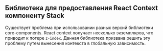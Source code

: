 ## Библиотека для предоставления React Context компоненту Stack

Существует проблема при использовании разных версий библиотеки core-components. React context получает несколько экземпляров, что приводит к потере `z-index`.
Данная библиотека призвана решить эту проблему путем вынесения контекста в глобальную зависимость.
